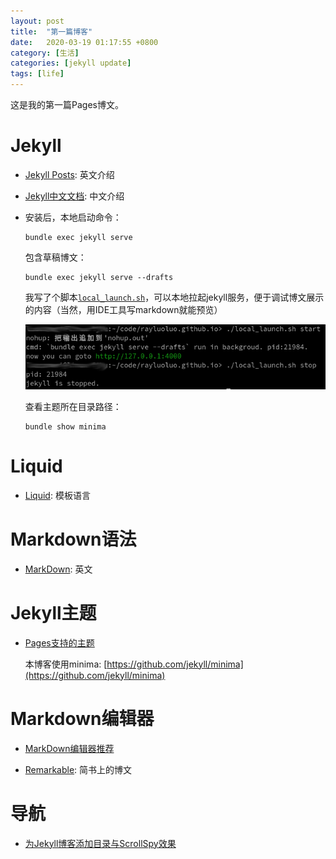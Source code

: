 ```yaml
---
layout: post
title:  "第一篇博客"
date:   2020-03-19 01:17:55 +0800
category: [生活]
categories: [jekyll update]
tags: [life]
---
```


这是我的第一篇Pages博文。



# Jekyll

- [Jekyll Posts](https://jekyllrb.com/docs/posts/): 英文介绍

- [Jekyll中文文档](http://jekyllcn.com/docs/github-pages/): 中文介绍

- 安装后，本地启动命令：

  ```
  bundle exec jekyll serve
  ```

  包含草稿博文：

  ```
  bundle exec jekyll serve --drafts
  ```

  我写了个脚本[`local_launch.sh`](https://github.com/rayluoluo/rayluoluo.github.io/blob/master/local_launch.sh)，可以本地拉起jekyll服务，便于调试博文展示的内容（当然，用IDE工具写markdown就能预览）

  ![local_launch.sh](/assets/jekyll_script_launch.png)

  查看主题所在目录路径：
  ```
  bundle show minima
  ```

# Liquid

- [Liquid](https://liquid.bootcss.com/): 模板语言


# Markdown语法

- [MarkDown](https://daringfireball.net/projects/markdown/syntax#philosophy): 英文



# Jekyll主题

- [Pages支持的主题](https://pages.github.com/themes/)

  本博客使用minima: [https://github.com/jekyll/minima](https://github.com/jekyll/minima)

# Markdown编辑器

- [MarkDown编辑器推荐](https://itsfoss.com/best-markdown-editors-linux/)

- [Remarkable](https://www.jianshu.com/p/07cbe99e81ec): 简书上的博文

# 导航

- [为Jekyll博客添加目录与ScrollSpy效果](http://t.hengwei.me/post/%E4%B8%BAjekyll%E5%8D%9A%E5%AE%A2%E6%B7%BB%E5%8A%A0%E7%9B%AE%E5%BD%95%E4%B8%8Escrollspy%E6%95%88%E6%9E%9C.html)
